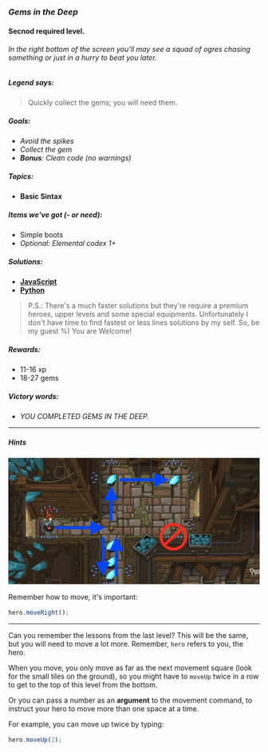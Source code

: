 ### _Gems in the Deep_
#### Secnod required level.
###### In the right bottom of the screen you'll may see a squad of ogres chasing something or just in a hurry to beat you later.

##### _Legend says:_
> Quickly collect the gems; you will need them.

##### _Goals:_
+ _Avoid the spikes_
+ _Collect the gem_
+ _**Bonus**: Clean code (no warnings)_

##### _Topics:_
+ **Basic Sintax**

##### _Items we've got (- or need):_
+ Simple boots
+ _Optional: Elemental codex 1+_

##### _Solutions:_
+ **[JavaScript](gemsInTheDeep.js)**
+ **[Python](gems_in_the_deep.py)**

> P.S.: There's a much faster solutions but they're require a premium heroes, upper levels and some special equipments. Unfortunately I don't have time to find fastest or less lines solutions by my self. So, be my guest %)
You are Welcome!

##### _Rewards:_
+ 11-16 xp
+ 18-27 gems

##### _Victory words:_
+ _YOU COMPLETED GEMS IN THE DEEP._

___

##### _Hints_

![](img/gems_in_the_deep.jpg)

Remember how to move, it's important:
```javascript
hero.moveRight();
```

___

Can you remember the lessons from the last level? This will be the same, but you will need to move a lot more. Remember, `hero` refers to you, the hero.

When you move, you only move as far as the next movement square (look for the small tiles on the ground), so you might have to `moveUp` twice in a row to get to the top of this level from the bottom. 

Or you can pass a number as an **argument** to the movement command, to instruct your hero to move more than one space at a time.

For example, you can move up twice by typing:

```javascript
hero.moveUp(2);
```
